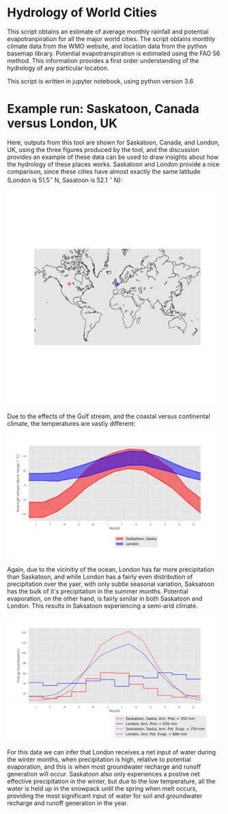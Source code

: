 # Hydrology of World Cities

This script obtains an estimate of average monthly rainfall and potential evapotranpiration for all the major world cities. The script obtains monthly climate data from the WMO website, and location data from the python basemap library. Potential evapotranspiration is estimated using the FAO 56 method. This information provides a first order understanding of the hydrology of any particular location. 

This script is written in jupyter notebook, using python version 3.6

# Example run: Saskatoon, Canada versus London, UK

Here, outputs from this tool are shown for Saskatoon, Canada, and London, UK, using the three figures produced by the tool, and the discussion provides an example of these data can be used to draw insights about how the hydrology of these places works. Saskatoon and London provide a nice comparison, since these cities have almost exactly the same latitude (London is 51.5$^\circ$ N, Sasatoon is 52.1 $^\circ$ N):

![World map showing London and Saskatoon](Map.png)

Due to the effects of the Gulf stream, and the coastal versus continental climate, the temperatures are vastly different:

![Temperature in London and Saskatoon](Temp.png)

Again, due to the vicinitiy of the ocean, London has far more precipitation than Saskatoon, and while London has a fairly even distribution of precipitation over the yaer, with only subtle seasonal variation, Saksatoon has the bulk of it's precipitation in the summer months. Potential evaporation, on the other hand, is fairly similar in both Saskatoon and London. This results in Saksatoon experiencing a semi-arid climate.

![Precipitation and potential evaporation in London and Saskatoon](Precip.png)

For this data we can infer that London receives a net input of water during the winter months, when precipitation is high, relative to potential evaporation, and this is when most groundwater recharge and runoff generation will occur. Saskatoon also only experiences a postive net effective precipitation in the winter, but due to the low temperature, all the water is held up in the snowpack until the spring when melt occurs, providing the most significant input of water for soil and groundwater recharge and runoff generation in the year.
